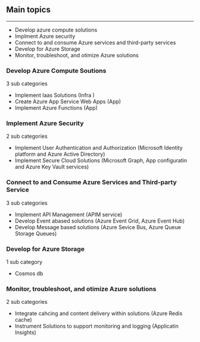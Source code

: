 ## Main topics
---
- Develop azure compute solutions
- Implment Azure security
- Connect to and consume Azure services and third-party services
- Develop for Azure Storage
- Monitor, troubleshoot, and otimize Azure solutions

### Develop Azure Compute Soutions
3 sub categories
- Implement Iaas Solutions (Infra )
- Create Azure App Service Web Apps (App)
- Implement Azure Functions (App)

### Implement Azure Security
2 sub categories
- Implement User Authentication and Authorization (Microsoft Identity platform and Azure Active Directory)
- Implement Secure Cloud Solutions (Microsoft Graph, App configuratin and Azure Key Vault services)

### Connect to and Consume Azure Services and Third-party Service
3 sub categories
- Implement API Management (APIM service)
- Develop Event abased solutions (Azure Event Grid, Azure Event Hub)
- Develop Message based solutions (Azure Sevice Bus, Azure Queue Storage Queues)

### Develop for Azure Storage
1 sub category
- Cosmos db

### Monitor, troubleshoot, and otimize Azure solutions
2 sub categories
- Integrate cahcing and content delivery within solutions (Azure Redis cache)
- Instrument Solutions to support monitoring and logging (Applicatin Insights) 




